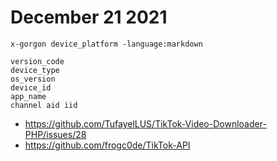 # December 21 2021

~~~
x-gorgon device_platform -language:markdown

version_code
device_type
os_version
device_id
app_name
channel aid iid
~~~

- https://github.com/TufayelLUS/TikTok-Video-Downloader-PHP/issues/28
- https://github.com/frogc0de/TikTok-API
